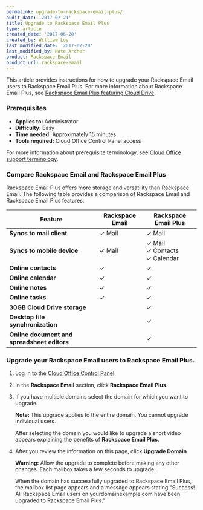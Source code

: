 ```yaml
---
permalink: upgrade-to-rackspace-email-plus/
audit_date: '2017-07-21'
title: Upgrade to Rackspace Email Plus
type: article
created_date: '2017-06-20'
created_by: William Loy
last_modified_date: '2017-07-20'
last_modified_by: Nate Archer
product: Rackspace Email
product_url: rackspace-email
---
```


This article provides instructions for how to upgrade your Rackspace Email users to Rackspace Email Plus. For more information about Rackspace Email Plus, see [Rackspace Email Plus featuring Cloud Drive](https://www.rackspace.com/en-us/email-hosting/webmail/cloud-drive).

### Prerequisites

- **Applies to:** Administrator
- **Difficulty:** Easy
- **Time needed:** Approximately 15 minutes
- **Tools required:** Cloud Office Control Panel access

For more information about prerequisite terminology, see [Cloud Office support terminology](/support/how-to/cloud-office-support-terminology/).

### Compare Rackspace Email and Rackspace Email Plus

Rackspace Email Plus offers more storage and versatility than Rackspace Email. The following table provides a comparison of Rackspace Email and Rackspace Email Plus features.

|Feature | Rackspace Email | Rackspace Email Plus |
|---|---|---|
|**Syncs to mail client** | &#10003; Mail |&#10003; Mail|
|**Syncs to mobile device** | &#10003; Mail | &#10003; Mail <br/> &#10003; Contacts <br/> &#10003; Calendar
|**Online contacts** | &#10003; | &#10003; |
|**Online calendar** | &#10003; | &#10003; |
|**Online notes** | &#10003; | &#10003; |
|**Online tasks** | &#10003; | &#10003; |
|**30GB Cloud Drive storage**|  | &#10003;|
|**Desktop file synchronization**| | &#10003;|
|**Online document and spreadsheet editors**| | &#10003;|

### Upgrade your Rackspace Email users to Rackspace Email Plus.

1. Log in to the [Cloud Office Control Panel](https://cp.rackspace.com/).
2. In the **Rackspace Email** section, click **Rackspace Email Plus**.
3. If you have multiple domains select the domain for which you want to upgrade.

    **Note:** This upgrade applies to the entire domain. You cannot upgrade individual users.

    After selecting the domain you would like to upgrade a short video appears explaining the benefits of **Rackspace Email Plus**.

4. After you review the information on this page, click **Upgrade Domain**.

   **Warning:** Allow the upgrade to complete before making any other changes. Each mailbox takes a few seconds to upgrade. 

   When the domain has successfully upgraded to Rackspace Email Plus, the mailbox list page appears and a message appears stating "Success! All Rackspace Email users on yourdomainexample.com have been upgraded to Rackspace Email Plus."
